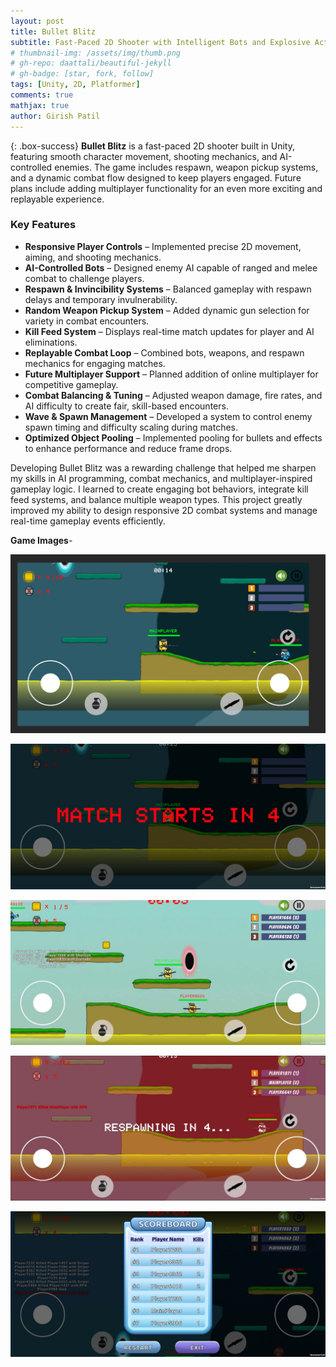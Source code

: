 ```yaml
---
layout: post
title: Bullet Blitz
subtitle: Fast-Paced 2D Shooter with Intelligent Bots and Explosive Action
# thumbnail-img: /assets/img/thumb.png
# gh-repo: daattali/beautiful-jekyll
# gh-badge: [star, fork, follow]
tags: [Unity, 2D, Platformer]
comments: true
mathjax: true
author: Girish Patil
---
```


<!-- success warning error note -->
{: .box-success}
**Bullet Blitz** is a fast-paced 2D shooter built in Unity, featuring smooth character movement, shooting mechanics, and AI-controlled enemies. The game includes respawn, weapon pickup systems, and a dynamic combat flow designed to keep players engaged. Future plans include adding multiplayer functionality for an even more exciting and replayable experience.


### Key Features

- **Responsive Player Controls** – Implemented precise 2D movement, aiming, and shooting mechanics.
- **AI-Controlled Bots** – Designed enemy AI capable of ranged and melee combat to challenge players.
- **Respawn & Invincibility Systems** – Balanced gameplay with respawn delays and temporary invulnerability.
- **Random Weapon Pickup System** – Added dynamic gun selection for variety in combat encounters.
- **Kill Feed System** – Displays real-time match updates for player and AI eliminations.
- **Replayable Combat Loop** – Combined bots, weapons, and respawn mechanics for engaging matches.
- **Future Multiplayer Support** – Planned addition of online multiplayer for competitive gameplay.
- **Combat Balancing & Tuning** – Adjusted weapon damage, fire rates, and AI difficulty to create fair, skill-based encounters.
- **Wave & Spawn Management** – Developed a system to control enemy spawn timing and difficulty scaling during matches.
- **Optimized Object Pooling** – Implemented pooling for bullets and effects to enhance performance and reduce frame drops.

Developing Bullet Blitz was a rewarding challenge that helped me sharpen my skills in AI programming, combat mechanics, and multiplayer-inspired gameplay logic. I learned to create engaging bot behaviors, integrate kill feed systems, and balance multiple weapon types. This project greatly improved my ability to design responsive 2D combat systems and manage real-time gameplay events efficiently.

**Game Images**-


![Image 1](<../assets/img/Screenshot 2025-09-29 145023.png>) 

![Image 2](<../assets/img/WhatsApp Image 2025-10-11 at 12.03.51 PM.jpeg>)

![Image 3](<../assets/img/WhatsApp Image 2025-10-11 at 12.03.52 PM(1).jpeg>)

![Image 4](<../assets/img/WhatsApp Image 2025-10-11 at 12.03.52 PM.jpeg>)

![Image 5](<../assets/img/WhatsApp Image 2025-10-11 at 12.03.50 PM.jpeg>)


<!-- Thank you for reading about my journey with Bullet Blitz. -->
